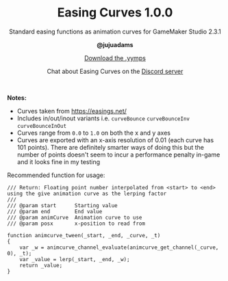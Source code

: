 <h1 align="center">Easing Curves 1.0.0</h1>

<p align="center">Standard easing functions as animation curves for GameMaker Studio 2.3.1</p>

<p align="center"><b>@jujuadams</b></p>

<p align="center"><a href="https://github.com/JujuAdams/Easing-Curves/releases/tag/1.0.0">Download the .yymps</a></p>
<p align="center">Chat about Easing Curves on the <a href="https://discord.gg/8krYCqr">Discord server</a></p>

&nbsp;

**Notes:**
- Curves taken from https://easings.net/
- Includes in/out/inout variants i.e. `curveBounce` `curveBounceInv` `curveBounceInOut`
- Curves range from `0.0` to `1.0` on both the x and y axes
- Curves are exported with an x-axis resolution of 0.01 (each curve has 101 points). There are definitely smarter ways of doing this but the number of points doesn't seem to incur a performance penalty in-game and it looks fine in my testing

Recommended function for usage:
```
/// Return: Floating point number interpolated from <start> to <end> using the give animation curve as the lerping factor
/// 
/// @param start      Starting value
/// @param end        End value
/// @param animCurve  Animation curve to use
/// @param posx       x-position to read from

function animcurve_tween(_start, _end, _curve, _t)
{
    var _w = animcurve_channel_evaluate(animcurve_get_channel(_curve, 0), _t);
    var _value = lerp(_start, _end, _w);
    return _value;
}
```
